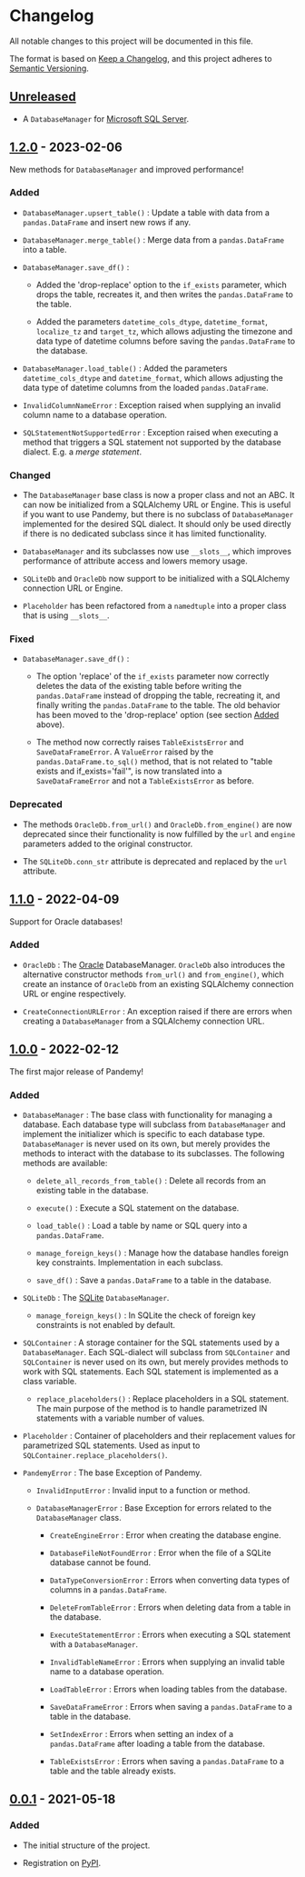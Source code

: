 # Changelog

All notable changes to this project will be documented in this file.

The format is based on [Keep a Changelog](https://keepachangelog.com/en/1.0.0/),
and this project adheres to [Semantic Versioning](https://semver.org/spec/v2.0.0.html).


## [Unreleased]

- A `DatabaseManager` for [Microsoft SQL Server](https://www.microsoft.com/en-us/sql-server/sql-server-downloads).


## [1.2.0] - 2023-02-06

New methods for `DatabaseManager` and improved performance!

### Added

  - `DatabaseManager.upsert_table()` : Update a table with data from a `pandas.DataFrame` and insert new rows if any.

  - `DatabaseManager.merge_table()` : Merge data from a `pandas.DataFrame` into a table.

  - `DatabaseManager.save_df()` :

    - Added the 'drop-replace' option to the `if_exists` parameter, which drops the table, recreates it, and then writes the
      `pandas.DataFrame` to the table. 

    - Added the parameters `datetime_cols_dtype`, `datetime_format`, `localize_tz` and `target_tz`, which allows adjusting the timezone
      and data type of datetime columns before saving the `pandas.DataFrame` to the database.

  - `DatabaseManager.load_table()` : Added the parameters `datetime_cols_dtype` and `datetime_format`, which allows adjusting the data type
    of datetime columns from the loaded `pandas.DataFrame`.

  - `InvalidColumnNameError` : Exception raised when supplying an invalid column name to a database operation.

  - `SQLStatementNotSupportedError` : Exception raised when executing a method that triggers a SQL statement not supported by the
    database dialect. E.g. a *merge statement*.

### Changed

- The `DatabaseManager` base class is now a proper class and not an ABC. It can now be initialized from a SQLAlchemy URL or Engine.
  This is useful if you want to use Pandemy, but there is no subclass of `DatabaseManager` implemented for the desired SQL dialect.
  It should only be used directly if there is no dedicated subclass since it has limited functionality.

- `DatabaseManager` and its subclasses now use `__slots__`, which improves performance of attribute access and lowers memory usage.

- `SQLiteDb` and `OracleDb` now support to be initialized with a SQLAlchemy connection URL or Engine.

- `Placeholder` has been refactored from a `namedtuple` into a proper class that is using `__slots__`.

### Fixed 

- `DatabaseManager.save_df()` :

  - The option 'replace' of the `if_exists` parameter now correctly deletes the data of the existing table before writing the `pandas.DataFrame`
    instead of dropping the table, recreating it, and finally writing the `pandas.DataFrame` to the table. The old behavior has been moved to the
    'drop-replace' option (see section [Added](#added) above).

  - The method now correctly raises `TableExistsError` and `SaveDataFrameError`. A `ValueError` raised by the `pandas.DataFrame.to_sql()` method,
    that is not related to "table exists and if_exists='fail'", is now translated into a `SaveDataFrameError` and not a `TableExistsError` as before.

### Deprecated

- The methods `OracleDb.from_url()` and `OracleDb.from_engine()` are now deprecated since their functionality is now fulfilled
  by the `url` and `engine` parameters added to the original constructor.

- The `SQLiteDb.conn_str` attribute is deprecated and replaced by the `url` attribute.


## [1.1.0] - 2022-04-09

Support for Oracle databases!

### Added

- `OracleDb` : The [Oracle](https://www.oracle.com/database/) DatabaseManager. `OracleDb` also introduces the alternative constructor methods `from_url()` and `from_engine()`, which create an instance of `OracleDb` from an existing SQLAlchemy connection URL or engine respectively.

- `CreateConnectionURLError` : An exception raised if there are errors when creating a `DatabaseManager` from a SQLAlchemy connection URL.


## [1.0.0] - 2022-02-12

The first major release of Pandemy!

### Added

- `DatabaseManager` : The base class with functionality for managing a database. Each database type will subclass from `DatabaseManager` and implement the initializer which is specific to each database type. `DatabaseManager` is never used on its own, but merely provides the methods to interact with the database to its subclasses. The following methods are available:

  - `delete_all_records_from_table()` : Delete all records from an existing table in the database. 

  - `execute()` : Execute a SQL statement on the database.

  - `load_table()` : Load a table by name or SQL query into a `pandas.DataFrame`.
   
  - `manage_foreign_keys()` : Manage how the database handles foreign key constraints. Implementation in each subclass.

  - `save_df()` : Save a `pandas.DataFrame` to a table in the database.


-  `SQLiteDb` : The [SQLite](https://sqlite.org/index.html) `DatabaseManager`.

   - `manage_foreign_keys()` : In SQLite the check of foreign key constraints is not enabled by default.


- `SQLContainer` : A storage container for the SQL statements used by a `DatabaseManager`. Each SQL-dialect will subclass from `SQLContainer` and `SQLContainer` is never used on its own, but merely provides methods to work with SQL statements. Each SQL statement is implemented as a class variable.

  - `replace_placeholders()` : Replace placeholders in a SQL statement. The main purpose of the method is to handle parametrized IN statements with a variable number of values.


- `Placeholder` : Container of placeholders and their replacement values for parametrized SQL statements. Used as input to `SQLContainer.replace_placeholders()`.


- `PandemyError` : The base Exception of Pandemy.

  - `InvalidInputError` : Invalid input to a function or method.

  - `DatabaseManagerError` : Base Exception for errors related to the `DatabaseManager` class.

    - `CreateEngineError` : Error when creating the database engine.

    - `DatabaseFileNotFoundError` : Error when the file of a SQLite database cannot be found.

    - `DataTypeConversionError` : Errors when converting data types of columns in a `pandas.DataFrame`.

    - `DeleteFromTableError` : Errors when deleting data from a table in the database.

    - `ExecuteStatementError` : Errors when executing a SQL statement with a `DatabaseManager`.

    - `InvalidTableNameError` : Errors when supplying an invalid table name to a database operation.

    - `LoadTableError` : Errors when loading tables from the database.

    - `SaveDataFrameError` : Errors when saving a `pandas.DataFrame` to a table in the database.

    - `SetIndexError` : Errors when setting an index of a `pandas.DataFrame` after loading a table from the database.

    - `TableExistsError` : Errors when saving a `pandas.DataFrame` to a table and the table already exists.


## [0.0.1] - 2021-05-18

### Added

- The initial structure of the project.

- Registration on [PyPI](https://pypi.org/project/Pandemy/0.0.1/).


[Unreleased]: https://github.com/antonlydell/Pandemy/compare/v1.2.0...HEAD
[1.2.0]: https://github.com/antonlydell/Pandemy/compare/v1.1.0...v1.2.0
[1.1.0]: https://github.com/antonlydell/Pandemy/compare/v1.0.0...v1.1.0
[1.0.0]: https://github.com/antonlydell/Pandemy/compare/v0.0.1...v1.0.0
[0.0.1]: https://github.com/antonlydell/Pandemy/releases/tag/v0.0.1